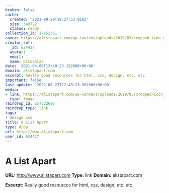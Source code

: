 ```yaml
---
broken: false
cache:
  created: '2021-09-20T19:27:53.910Z'
  size: 349722
  status: ready
collection_id: 17452361
cover: https://alistapart.com/wp-content/uploads/2019/03/cropped-icon_navigation-laurel-512.jpg?fit=240%2C240
creator_ref:
  _id: 624427
  avatar: ''
  email: ''
  name: pitosalas
date: '2021-04-06T13:40:23.192000+00:00'
domain: alistapart.com
excerpt: Really good resources for html, css, design, etc. etc.
important: false
last_update: '2022-06-23T22:43:23.861000+00:00'
media:
- link: https://alistapart.com/wp-content/uploads/2019/03/cropped-icon_navigation-laurel-512.jpg?fit=240%2C240
  type: image
raindrop_id: 257322696
raindrop_type: link
tags:
- design css
title: A List Apart
type: drop
url: http://www.alistapart.com
user_id: 624427
---
```


# A List Apart

**URL:** http://www.alistapart.com
**Type:** link
**Domain:** alistapart.com

**Excerpt:** Really good resources for html, css, design, etc. etc.
